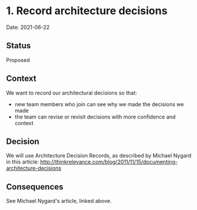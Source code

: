 # 1. Record architecture decisions

Date: 2021-06-22

## Status

Proposed

## Context

We want to record our architectural decisions so that:

* new team members who join can see why we made the decisions we made
* the team can revise or revisit decisions with more confidence and context

## Decision

We will use Architecture Decision Records, as described by Michael Nygard in this article: http://thinkrelevance.com/blog/2011/11/15/documenting-architecture-decisions

## Consequences

See Michael Nygard's article, linked above.
